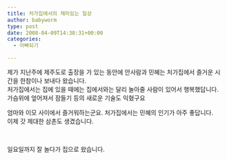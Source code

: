 ```yaml
---
title: 처가집에서의 재미있는 일상
author: babyworm
type: post
date: 2008-04-09T14:38:31+00:00
categories:
  - 아빠되기

---
```

제가 지난주에 제주도로 출장을 가 있는 동안에 안사람과 민혜는 처가집에서 즐거운 시간을 한참이나 보내다 왔습니다.  
처가집에서는 집에 있을 때에는 집에서와는 달리 놀아줄 사람이 있어서 행복했답니다. 가슴위에 엎어져서 잠들기 등의 새로운 기술도 익혔구요

엄마와 이모 사이에서 즐거워하는군요. 처가집에서는 민혜의 인기가 아주 좋답니다.  
이제 갓 제대한 삼촌도 생겼습니다.

&nbsp;

일요일까지 잘 놀다가 집으로 왔습니다.
